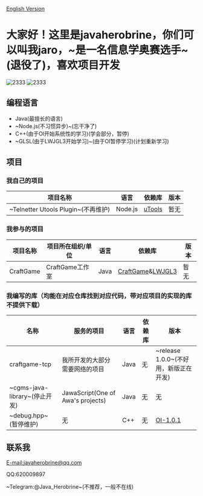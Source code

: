 [English Version](https://github.com/javaherobrine/javaherobrine/blob/main/README-en.md)
# 大家好！这里是javaherobrine，你们可以叫我jaro，~是一名信息学奥赛选手~(退役了)，喜欢项目开发

![2333](https://github-readme-stats-89dq8p8qw.vercel.app/api/top-langs/?username=javaherobrine)
![2333](https://github-readme-stats-89dq8p8qw.vercel.app/api?username=javaherobrine&show_icons=true&count_private=true)

## 编程语言
- Java(最擅长的语言)
- ~Node.js(不习惯异步)~(忘干净了)
- C++(由于OI开始系统性的学习)(学会部分，暂停)
- ~GLSL(由于LWJGL3开始学习)~(由于OI暂停学习)(计划重新学习)
## 项目
### 我自己的项目
|项目名称|语言|依赖库|版本|
|-------|---|------|----|
|~Telnetter Utools Plugin~(不再维护)|Node.js|[uTools](https://u.tools)|暂无|
### 我参与的项目
|项目名称|项目所在组织/单位|语言|依赖库|版本|
|-------|----------------|---|------|----|
|CraftGame|CraftGame工作室|Java|[CraftGame](https://github.com/LovelyZeeiam/CraftGame)&[LWJGL3](https://www.lwjgl.org/)|暂无|

### 我编写的库（均能在对应仓库找到对应代码，带对应项目的实现的库不提供下载）
|名称|服务的项目|语言|依赖库|版本|
|-------------|------------------|------------------|----------|---------|
|craftgame-tcp|我所开发的大部分需要网络的项目|Java|无|~release 1.0.0~(不好用，新版正在开发)|
|~cgms-java-library~(停止开发)|JawaScript(One of Awa's projects)|Java|无|无|
|~debug.hpp~(暂停维护)|无|C++|无|[OI-1.0.1](https://github.com/javaherobrine/OI/blob/main/debug.hpp)|

## 联系我
[E-mail:javaherobrine@qq.com](mailto:javaherobrine@qq.com)

QQ:620009897

~Telegram:@Java_Herobrine~(不推荐，一般不在线)
